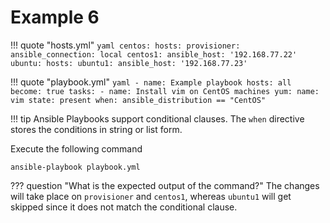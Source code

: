 # Example 6

!!! quote "hosts.yml"
    ```yaml
    centos:
      hosts:
        provisioner:
          ansible_connection: local
        centos1:
          ansible_host: '192.168.77.22'
    ubuntu:
      hosts:
        ubuntu1:
          ansible_host: '192.168.77.23'
    ```

!!! quote "playbook.yml"
    ```yaml
    - name: Example playbook
      hosts: all
      become: true
      tasks:
        - name: Install vim on CentOS machines
          yum:
           name: vim
           state: present
          when: ansible_distribution == "CentOS"
    ```

!!! tip
    Ansible Playbooks support conditional  clauses. The `when` directive stores the  conditions in string or list form.

Execute the following command
```
ansible-playbook playbook.yml
```

??? question "What is the expected output of the command?"
    The changes will take place on `provisioner` and `centos1`, whereas `ubuntu1` will get skipped since it does not match the conditional clause.
